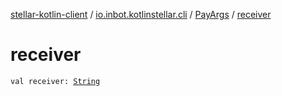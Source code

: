 [stellar-kotlin-client](../../index.md) / [io.inbot.kotlinstellar.cli](../index.md) / [PayArgs](index.md) / [receiver](./receiver.md)

# receiver

`val receiver: `[`String`](https://kotlinlang.org/api/latest/jvm/stdlib/kotlin/-string/index.html)